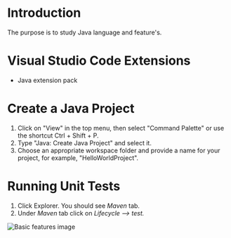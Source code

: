 # Introduction 
The purpose is to study Java language and feature's.

# Visual Studio Code Extensions
- Java extension pack

# Create a Java Project
1. Click on "View" in the top menu, then select "Command Palette" or use the shortcut Ctrl + Shift + P.
2. Type "Java: Create Java Project" and select it.
3. Choose an appropriate workspace folder and provide a name for your project, for example, "HelloWorldProject".

# Running Unit Tests

1. Click Explorer. You should see *Maven* tab.
2. Under *Maven* tab click on *Lifecycle --> test.*

![Basic features image](./Work01-Validation/images/maven.png)
